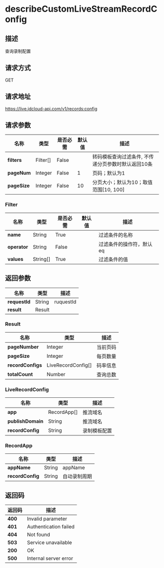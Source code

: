 # describeCustomLiveStreamRecordConfig


## 描述
查询录制配置

## 请求方式
GET

## 请求地址
https://live.jdcloud-api.com/v1/records:config


## 请求参数
|名称|类型|是否必需|默认值|描述|
|---|---|---|---|---|
|**filters**|Filter[]|False| |转码模板查询过滤条件, 不传递分页参数时默认返回10条|
|**pageNum**|Integer|False|1|页码；默认为1|
|**pageSize**|Integer|False|10|分页大小；默认为10；取值范围[10, 100]|

### Filter
|名称|类型|是否必需|默认值|描述|
|---|---|---|---|---|
|**name**|String|True| |过滤条件的名称|
|**operator**|String|False| |过滤条件的操作符，默认eq|
|**values**|String[]|True| |过滤条件的值|

## 返回参数
|名称|类型|描述|
|---|---|---|
|**requestId**|String|ruquestId|
|**result**|Result| |

### Result
|名称|类型|描述|
|---|---|---|
|**pageNumber**|Integer|当前页码|
|**pageSize**|Integer|每页数量|
|**recordConfigs**|LiveRecordConfig[]|码率信息|
|**totalCount**|Number|查询总数|
### LiveRecordConfig
|名称|类型|描述|
|---|---|---|
|**app**|RecordApp[]|推流域名|
|**publishDomain**|String|推流域名|
|**recordConfig**|String|录制模板配置|
### RecordApp
|名称|类型|描述|
|---|---|---|
|**appName**|String|appName|
|**recordConfig**|String|自动录制周期|

## 返回码
|返回码|描述|
|---|---|
|**400**|Invalid parameter|
|**401**|Authentication failed|
|**404**|Not found|
|**503**|Service unavailable|
|**200**|OK|
|**500**|Internal server error|
